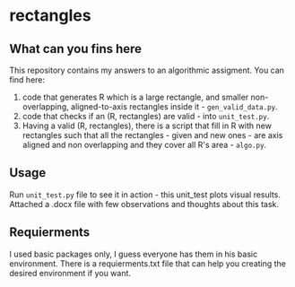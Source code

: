 # rectangles

## What can you fins here
This repository contains my answers to an algorithmic assigment.
You can find here:
1. code that generates R which is a large rectangle, and smaller non-overlapping, aligned-to-axis rectangles inside it - `gen_valid_data.py`.
2. code that checks if an (R, rectangles) are valid - into `unit_test.py`.
3. Having a valid (R, rectangles), there is a script that fill in R with new rectangles such that all the rectangles - given and new ones - are axis aligned and non overlapping and they cover all R's area - `algo.py`.

## Usage
Run `unit_test.py` file to see it in action - this unit_test plots visual results.
Attached a .docx file with few observations and thoughts about this task.


## Requierments
I used basic packages only, I guess everyone has them in his basic environment. There is a requierments.txt file that can help you creating the desired environment if you want.


